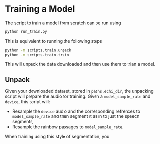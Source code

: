 # Training a Model

The script to train a model from scratch can be run using

```bash
python run_train.py
```

This is equivalent to running the following steps

```bash
python -m scripts.train.unpack
python -m scripts.train.train
```

This will unpack the data downloaded and then use them to trian a model.

## Unpack

Given your downloaded dataset, stored in `paths.echi_dir`, the unpacking script
 will prepare the audio for training. Given a `model_sample_rate` and `device`,
 this script will:

- Resample the `device` audio and the corresponding refrences to
`model_sample_rate` and then segment it all in to just the speech segments,
- Resample the rainbow passages to `model_sample_rate`.

When training using this style of segmentation, you
